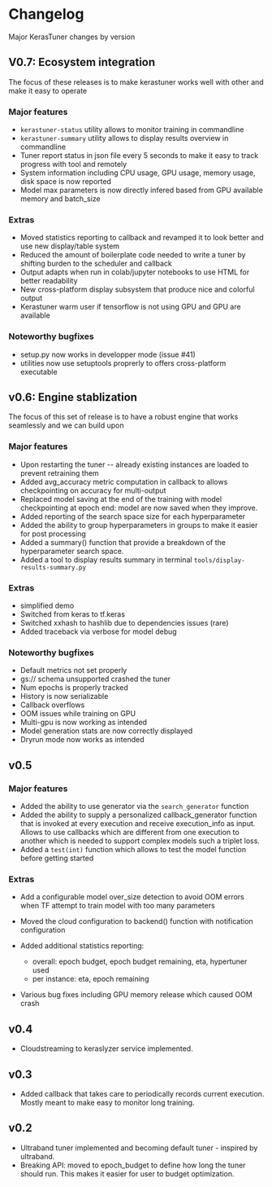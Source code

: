 # Changelog

Major KerasTuner changes by version

## V0.7: Ecosystem integration

The focus of these releases is to make kerastuner works well with other and make it easy to operate

### Major features

- `kerastuner-status` utility allows to monitor training in commandline
- `kerastuner-summary` utility allows to display results overview in commandline 
- Tuner report status in json file every 5 seconds to make it easy to track progress with tool and remotely
- System information including CPU usage, GPU usage, memory usage, disk space is now reported
- Model max parameters is now directly infered based from GPU available memory and batch_size

### Extras

- Moved statistics reporting to callback and revamped it to look better and use new display/table system
- Reduced the amount of boilerplate code needed to write a tuner by shifting burden to the scheduler and callback
- Output adapts when run in colab/jupyter notebooks to use HTML for better readability
- New cross-platform display subsystem that produce nice and colorful output
- Kerastuner warm  user if tensorflow is not using GPU and GPU are available

### Noteworthy bugfixes

- setup.py now works in developper mode (issue #41)
- utilities now use setuptools proprerly to offers cross-platform executable

## v0.6: Engine stablization

The focus of this set of release is to have a robust engine that works seamlessly and we can build upon

### Major features

- Upon restarting the tuner -- already existing instances are loaded to prevent retraining them
- Added avg_accuracy metric computation in callback to allows checkpointing on accuracy for multi-output
- Replaced model saving at the end of the training with model checkpointing at epoch end: model are now saved when they improve.
- Added reporting of the search space size for each hyperparameter
- Added the ability to group hyperparameters in groups to make it easier for post processing
- Added a summary() function that provide a breakdown of the hyperparameter search space.
- Added a tool to display results summary in terminal `tools/display-results-summary.py`

### Extras

- simplified demo
- Switched from keras to tf.keras
- Switched xxhash to hashlib due to dependencies issues (rare)
- Added traceback via verbose for model debug

### Noteworthy bugfixes

- Default metrics not set properly
- gs:// schema unsupported crashed the tuner
- Num epochs is properly tracked
- History is now serializable
- Callback overflows
- OOM issues while training on GPU
- Multi-gpu is now working as intended
- Model generation stats are now correctly displayed
- Dryrun mode now works as intended

## v0.5

### Major features

- Added the ability to use generator via the `search_generator` function
- Added the ability to supply a personalized callback_generator function that is invoked at every execution and receive execution_info as input. Allows to use callbacks which are different from one execution to another which is needed to support complex models such a triplet loss.
- Added a `test(int)` function which allows to test the model function before getting started

### Extras

- Add a configurable model over_size detection to avoid OOM errors when TF attempt to train model with too many parameters
- Moved the cloud configuration to backend() function with notification configuration
- Added additional statistics reporting: 

  - overall: epoch budget, epoch budget remaining, eta, hypertuner used
  - per instance: eta, epoch remaining 

- Various bug fixes including GPU memory release which caused OOM crash

## v0.4

- Cloudstreaming to keraslyzer service implemented.

## v0.3

- Added callback that takes care to periodically records current execution. Mostly meant to make easy to monitor long training.

## v0.2

- Ultraband tuner implemented and becoming default tuner - inspired by ultraband.
- Breaking API: moved to epoch_budget to define how long the tuner should run. This makes it easier for user to budget optimization.

